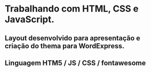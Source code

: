 # Trabalhando com HTML, CSS e JavaScript.

## Layout desenvolvido para apresentação e criação do thema para WordExpress.
## Linguagem HTM5 / JS / CSS / fontawesome
